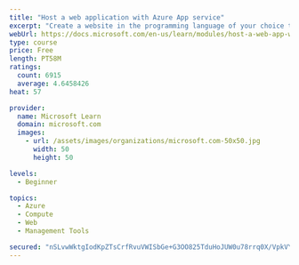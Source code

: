 ```yaml
---
title: "Host a web application with Azure App service"
excerpt: "Create a website in the programming language of your choice through the hosted web app platform in Azure App Service."
webUrl: https://docs.microsoft.com/en-us/learn/modules/host-a-web-app-with-azure-app-service/
type: course
price: Free
length: PT58M
ratings:
  count: 6915
  average: 4.6458426
heat: 57

provider:
  name: Microsoft Learn
  domain: microsoft.com
  images:
    - url: /assets/images/organizations/microsoft.com-50x50.jpg
      width: 50
      height: 50

levels:
  - Beginner

topics:
  - Azure
  - Compute
  - Web
  - Management Tools

secured: "nSLvwWktgIodKpZTsCrfRvuVWISbGe+G3OO825TduHoJUW0u78rrq0X/VpkVYPH7LpfnTJEbTGQmGCCK3QOF/xa4kwE/MSIbXPKUZwS0CjwvLxwrYd4w22Y3ioYp4TgkCYoE3c551Gzyvgn5Bj7M01Hb+PFljnhW2POpovpO5NOYxKPjajmJc/fUxGSjxQmqgW3dldBRQ3C/z1mEX0SOiCmuAAMUNIsytknwpaNv8GMIBb+2q6mXKsnygL8FMl6/Ra3YPyZm3adAbRkJayEEgYbEa47ggu9KfVp3J8ofOD01nVAGbU29qpIZcXPQ/omteBTT71b/P0HChJwTpixaI4bDSApTHIHfcrT8BVAGSUcnpRW8IWFK37ZY3sXJ63nlIYC56zYCmc2lTdtaGdgSZoYAH7uubqQraJNy6otioFk=;Gz3OAUP3pbCUverG+hhxcA=="
---
```


